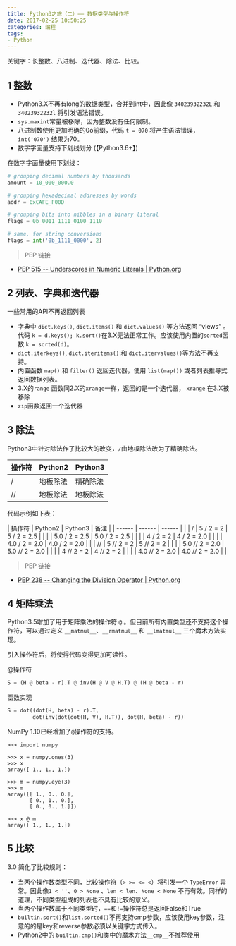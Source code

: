 ```yaml
---
title: Python3之旅（二）—— 数据类型与操作符
date: 2017-02-25 10:50:25
categories: 编程
tags:
- Python
---
```


关键字：长整数、八进制、迭代器、除法、比较。

<!-- more -->


## 1 整数

- Python3.X不再有long的数据类型，合并到int中，因此像 `34023932232L` 和 `34023932232l` 将引发语法错误。
- `sys.maxint`常量被移除，因为整数没有任何限制。
- 八进制数使用更加明确的0o前缀，代码 `t = 070` 将产生语法错误，`int('070')` 结果为70。
- 数字字面量支持下划线划分 (【Python3.6+】)

在数字字面量使用下划线：

```python
# grouping decimal numbers by thousands
amount = 10_000_000.0

# grouping hexadecimal addresses by words
addr = 0xCAFE_F00D

# grouping bits into nibbles in a binary literal
flags = 0b_0011_1111_0100_1110

# same, for string conversions
flags = int('0b_1111_0000', 2)
```

> PEP 链接
- [PEP 515 -- Underscores in Numeric Literals | Python.org](https://www.python.org/dev/peps/pep-0515/)

## 2 列表、字典和迭代器

一些常用的API不再返回列表

- 字典中  `dict.keys()`, `dict.items()` 和 `dict.values()` 等方法返回 “views” 。代码 `k = d.keys(); k.sort()`在3.X无法正常工作。应该使用内置的`sorted`函数 `k = sorted(d)`。
- `dict.iterkeys()`, `dict.iteritems()` 和 `dict.itervalues()`等方法不再支持。
- 内置函数 `map()` 和 `filter()` 返回迭代器，使用 `list(map())` 或者列表推导式返回数据列表。
- 3.X的`range` 函数同2.X的`xrange`一样，返回的是一个迭代器， `xrange` 在3.X被移除
- `zip`函数返回一个迭代器

## 3 除法

Python3中针对除法作了比较大的改变，`/`由地板除法改为了精确除法。

| 操作符 | Python2 | Python3 |
| ------ | ------ | ------ |
| /  | 地板除法 | 精确除法 |
| // | 地板除法 | 地板除法 |

代码示例如下表：

| 操作符 | Python2 | Python3 | 备注 |
| ------ | ------ | ------ | |
| /  | 5 / 2 = 2 | 5 / 2 = 2.5 | |
| | 5.0 / 2 = 2.5 | 5.0 / 2 = 2.5 | |
| | 4 / 2 = 2 | 4 / 2 = 2.0 | |
| | 4.0 / 2 = 2.0 | 4.0 / 2 = 2.0 | |
| // | 5 // 2 = 2 | 5 // 2 = 2 | |
| | 5.0 // 2 = 2.0 | 5.0 // 2 = 2.0 | |
| | 4 // 2 = 2 | 4 // 2 = 2 | |
| | 4.0 // 2 = 2.0 | 4.0 // 2 = 2.0 | |


> PEP 链接
- [PEP 238 -- Changing the Division Operator | Python.org](https://www.python.org/dev/peps/pep-0238/)

## 4 矩阵乘法

Python3.5增加了用于矩阵乘法的操作符 `@` 。但目前所有内置类型还不支持这个操作符，可以通过定义 `__matmul__`、`__rmatmul__` 和 `__lmatmul__` 三个魔术方法实现。

引入操作符后，将使得代码变得更加可读性。

@操作符

```python
S = (H @ beta - r).T @ inv(H @ V @ H.T) @ (H @ beta - r)
```

函数实现

```python
S = dot((dot(H, beta) - r).T,
        dot(inv(dot(dot(H, V), H.T)), dot(H, beta) - r))
```

NumPy 1.10已经增加了`@`操作符的支持。

```
>>> import numpy

>>> x = numpy.ones(3)
>>> x
array([ 1., 1., 1.])

>>> m = numpy.eye(3)
>>> m
array([[ 1., 0., 0.],
       [ 0., 1., 0.],
       [ 0., 0., 1.]])

>>> x @ m
array([ 1., 1., 1.])
```

## 5 比较

3.0 简化了比较规则：

- 当两个操作数类型不同，比较操作符（`> >= <= <`）将引发一个 `TypeError` 异常。因此像`1 < ''`、`0 > None` 、`len < len`、`None < None` 不再有效。同样的道理，不同类型组成的列表也不具有比较的意义。
- 当两个操作数属于不同类型时，`==`和`!=`操作符总是返回False和True
- `builtin.sort()`和`list.sorted()`不再支持cmp参数，应该使用key参数，注意的的是key和reverse参数必须以关键字方式传入。
- Python2中的 `builtin.cmp()`和类中的魔术方法`__cmp__`不推荐使用
